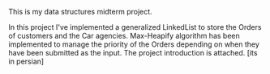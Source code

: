 This is my data structures midterm project.

In this project I've implemented a generalized LinkedList to store the Orders of customers and the Car agencies. 
Max-Heapify algorithm has been implemented to manage the priority of the Orders depending on when they have been submitted as the input.
The project introduction is attached. [its in persian]